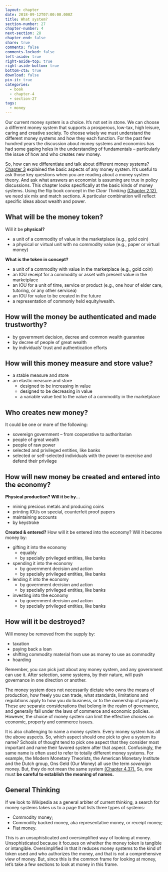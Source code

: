 ```yaml
---
layout: chapter
date: 2018-09-12T07:00:00.000Z
title: What system?
section-number: 27
chapter-number: 4
next-section: 28
chapter-end: false
share: true
comments: false
comments-locked: false
left-aside: true
right-aside-top: true
right-aside-bottom: true
bottom-cta: true
download: false
pin-it: true
categories:
  - book
  - chapter-4
  - section-27
tags:
  - money
---
```

Our current money system is a choice. It’s not set in stone. We can
choose a different money system that supports a prosperous, low-tax,
high leisure, caring and creative society. To choose wisely we must
understand the different money systems and how they each function.
For the past few hundred years the discussion about money systems
and economics has had some gaping holes in the understanding
of fundamentals – particularly the issue of how and who creates
new money.

So, how can we differentiate and talk about different money systems?
[Chapter 3](https://usmoney.us/book/chapter-3) explained the basic aspects of any money system. It’s useful
to ask those key questions when you are reading about a money
system theory. And ask what answers an economist is assuming
are true in policy discussions. This chapter looks specifically at the
basic kinds of money systems. Using the flip book concept in the
_Clear Thinking_ [(Chapter 2.12),](https://usmoney.us/book/chapter-2/section-12) we need six mix and match sections.
A particular combination will reflect specific ideas about wealth
and power.

## What will be the money token?

Will it be **physical?**

* a unit of a commodity of value in the marketplace (e.g.,
    gold coin)
* a physical or virtual unit with no commodity value (e.g., paper
    or virtual money)

**What is the token in concept?**

* a unit of a commodity with value in the marketplace (e.g.,
    gold coin)
* an IOU receipt for a commodity or asset with present value in
    the marketplace
* an IOU for a unit of time, service or product (e.g., one hour of
    elder care, tutoring, or any other servicea)
* an IOU for value to be created in the future
* a representation of commonly held equity/wealth.

## How will the money be authenticated and made trustworthy?

* by government decision, decree and common wealth guarantee
* by decree of people of great wealth
* by individuals’ trust and authentication efforts

## How will this money measure and store value?

* a stable measure and store
* an elastic measure and store
  * designed to be increasing in value
  * designed to be decreasing in value
  * a variable value tied to the value of a commodity in the
     marketplace

## Who creates new money?

It could be one or more of the following:

* sovereign government – from cooperative to authoritarian
* people of great wealth
* people of raw power
* selected and privileged entities, like banks
* selected or self-selected individuals with the power to exercise
    and defend their privilege

## How will new money be created and entered into the economy?

**Physical production? Will it be by...**

* mining precious metals and producing coins
* printing IOUs on special, counterfeit proof papers
* maintaining accounts
* by keystroke

**Created & entered?**
How will it be entered into the economy? Will it become money by:

* gifting it into the economy
  * equably
  * by specially privileged entities, like banks
* spending it into the economy
  * by government decision and action
  * by specially privileged entities, like banks
* lending it into the economy
  * by government decision and action
  * by specially privileged entities, like banks
* investing into the economy
  * by government decision and action
  * by specially privileged entities, like banks

## How will it be destroyed?

Will money be removed from the supply by:

* taxation
* paying back a loan
* shifting commodity material from use as money to use as
    commodity
* hoarding

Remember, you can pick just about any money system, and any
government can use it. After selection, some systems, by their nature,
will push governance in one direction or another.

The money system does not necessarily dictate who owns the means
of production, how freely you can trade, what standards, limitations
and regulations apply to how you do business, or to the ownership of
property. These are separate considerations that belong in the realm
of governance, and generally fall under the laws of commerce and economic policies. However, the choice of money system can limit
the effective choices on economic, property and commerce issues.

It is also challenging to name a money system. Every money system
has all the above aspects. So, which aspect should one pick to give
a system its name? Schools of thought tend to pick one aspect that
they consider most important and name their favored system after
that aspect. Confusingly, the same name is often used to refer to
totally different money systems. For example, the Modern Monetary
Theorists, the American Monetary Institute and the Dutch group,
Ons Geld (Our Money) all use the term _sovereign_ money. But, they
do not mean the same system [(Chapter 4.37).](https://usmoney.us/book/chapter-4/section-37) So, one must **be
careful to establish the meaning of names.**

## General Thinking

If we look to Wikipedia as a general arbiter of current thinking, a
search for money systems takes us to a page that lists three types
of systems:

* Commodity money;
* Commodity backed money, aka representative money, or
    receipt money;
* Fiat money.

This is an unsophisticated and oversimplified way of looking at
money. Unsophisticated because it focuses on whether the money
token is tangible or intangible. Oversimplified in that it reduces
money systems to the kind of token used and who authorizes the
money, and that is not a comprehensive view of money. But, since
this is the common frame for looking at money, let’s take a few
sections to look at money in this frame.
